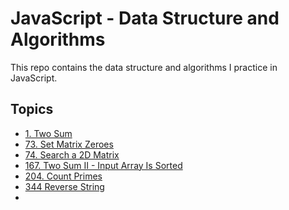 # JavaScript - Data Structure and Algorithms

This repo contains the data structure and algorithms I practice in JavaScript.

## Topics

- [1. Two Sum](https://leetcode.com/problems/two-sum/)
- [73. Set Matrix Zeroes](https://leetcode.com/problems/set-matrix-zeroes/)
- [74. Search a 2D Matrix](https://leetcode.com/problems/search-a-2d-matrix/)
- [167. Two Sum II - Input Array Is Sorted](https://leetcode.com/problems/two-sum-ii-input-array-is-sorted/)
- [204. Count Primes](https://leetcode.com/problems/count-primes/)
- [344 Reverse String](https://leetcode.com/problems/reverse-string/)
-
